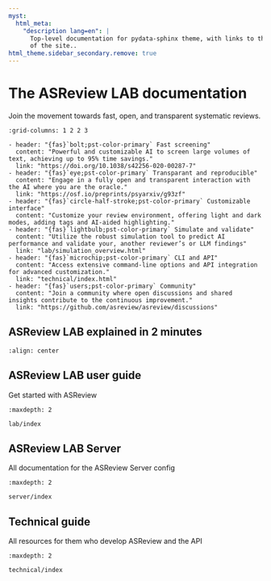```yaml
---
myst:
  html_meta:
    "description lang=en": |
      Top-level documentation for pydata-sphinx theme, with links to the rest
      of the site..
html_theme.sidebar_secondary.remove: true
---
```


# The ASReview LAB documentation

Join the movement towards fast, open, and transparent systematic reviews.

```{gallery-grid}
:grid-columns: 1 2 2 3

- header: "{fas}`bolt;pst-color-primary` Fast screening"
  content: "Powerful and customizable AI to screen large volumes of text, achieving up to 95% time savings."
  link: "https://doi.org/10.1038/s42256-020-00287-7"
- header: "{fas}`eye;pst-color-primary` Transparant and reproducible"
  content: "Engage in a fully open and transparent interaction with the AI where you are the oracle."
  link: "https://osf.io/preprints/psyarxiv/g93zf"
- header: "{fas}`circle-half-stroke;pst-color-primary` Customizable interface"
  content: "Customize your review environment, offering light and dark modes, adding tags and AI-aided highlighting."
- header: "{fas}`lightbulb;pst-color-primary` Simulate and validate"
  content: "Utilize the robust simulation tool to predict AI performance and validate your, another reviewer’s or LLM findings"
  link: "lab/simulation_overview.html"
- header: "{fas}`microchip;pst-color-primary` CLI and API"
  content: "Access extensive command-line options and API integration for advanced customization."
  link: "technical/index.html"
- header: "{fas}`users;pst-color-primary` Community"
  content: "Join a community where open discussions and shared insights contribute to the continuous improvement."
  link: "https://github.com/asreview/asreview/discussions"
```

## ASReview LAB explained in 2 minutes

```{youtube} k-a2SCq-LtA
:align: center
```

## ASReview LAB user guide

Get started with ASReview

```{toctree}
:maxdepth: 2

lab/index
```

## ASReview LAB Server

All documentation for the ASReview Server config

```{toctree}
:maxdepth: 2

server/index
```

## Technical guide

All resources for them who develop ASReview and the API

```{toctree}
:maxdepth: 2

technical/index
```
